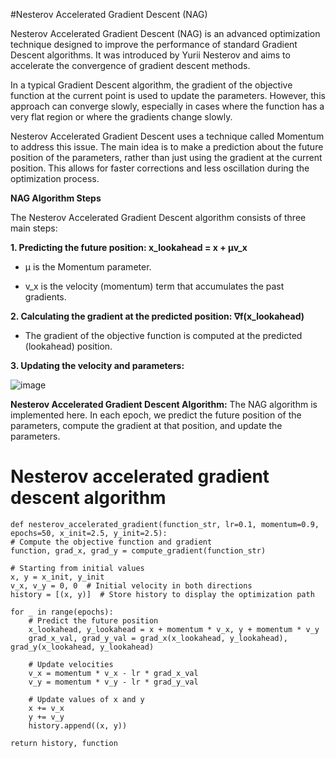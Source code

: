 #Nesterov Accelerated Gradient Descent (NAG)

Nesterov Accelerated Gradient Descent (NAG) is an advanced optimization technique designed to improve the performance of standard Gradient Descent algorithms. It was introduced by Yurii Nesterov and aims to accelerate the convergence of gradient descent methods.

In a typical Gradient Descent algorithm, the gradient of the objective function at the current point is used to update the parameters. However, this approach can converge slowly, especially in cases where the function has a very flat region or where the gradients change slowly.

Nesterov Accelerated Gradient Descent uses a technique called Momentum to address this issue. The main idea is to make a prediction about the future position of the parameters, rather than just using the gradient at the current position. This allows for faster corrections and less oscillation during the optimization process.

**NAG Algorithm Steps**

The Nesterov Accelerated Gradient Descent algorithm consists of three main steps:

**1. Predicting the future position: x_lookahead  = x + μv_x**

   - μ is the Momentum parameter.
     
   - v_x is the velocity (momentum) term that accumulates the past gradients.
     
**2. Calculating the gradient at the predicted position: ∇f(x_lookahead)**

   - The gradient of the objective function is computed at the predicted (lookahead) position.
     
**3. Updating the velocity and parameters:**

![image](https://github.com/user-attachments/assets/b27d2419-1980-481e-86a5-b90b18cb009c)


**Nesterov Accelerated Gradient Descent Algorithm:**
The NAG algorithm is implemented here. In each epoch, we predict the future position of the parameters, compute the gradient at that position, and update the parameters.

# Nesterov accelerated gradient descent algorithm


    def nesterov_accelerated_gradient(function_str, lr=0.1, momentum=0.9, epochs=50, x_init=2.5, y_init=2.5):
    # Compute the objective function and gradient
    function, grad_x, grad_y = compute_gradient(function_str)

    # Starting from initial values
    x, y = x_init, y_init
    v_x, v_y = 0, 0  # Initial velocity in both directions
    history = [(x, y)]  # Store history to display the optimization path

    for _ in range(epochs):
        # Predict the future position
        x_lookahead, y_lookahead = x + momentum * v_x, y + momentum * v_y
        grad_x_val, grad_y_val = grad_x(x_lookahead, y_lookahead), grad_y(x_lookahead, y_lookahead)

        # Update velocities
        v_x = momentum * v_x - lr * grad_x_val
        v_y = momentum * v_y - lr * grad_y_val

        # Update values of x and y
        x += v_x
        y += v_y
        history.append((x, y))

    return history, function
